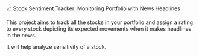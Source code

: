 📈 Stock Sentiment Tracker: Monitoring Portfolio with News Headlines

This project aims to track all the stocks in your portfolio and assign a rating to every stock
depicting its expected movements when it makes headlines in the news.

It will help analyze sensitivity of a stock. 